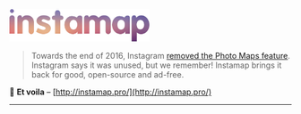 <img src="media/logo.png" width="250" alt="Instamap" />

> Towards the end of 2016, Instagram [removed the Photo Maps feature](http://petapixel.com/2016/09/06/instagram-killing-off-photo-maps-feature-forgot/). Instagram says it was unused, but we remember! Instamap brings it back for good, open-source and ad-free.

:cherry_blossom: **Et voila** &ndash; [http://instamap.pro/](http://instamap.pro/)

---
